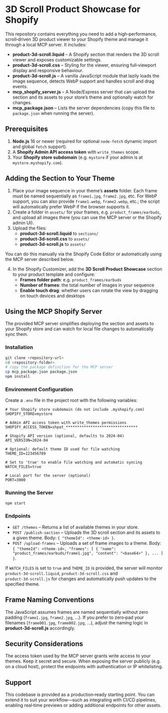 # 3D Scroll Product Showcase for Shopify

This repository contains everything you need to add a high‑performance, scroll‑driven 3D product viewer to your Shopify theme and manage it through a local MCP server.  It includes:

- **product‑3d‑scroll.liquid** – A Shopify section that renders the 3D scroll viewer and exposes customizable settings.
- **product‑3d‑scroll.css** – Styling for the viewer, ensuring full‑viewport display and responsive behaviour.
- **product‑3d‑scroll.js** – A vanilla JavaScript module that lazily loads the image sequence, detects WebP support and handles scroll and drag events.
- **mcp_shopify_server.js** – A Node/Express server that can upload the section and its assets to your store’s theme and optionally watch for changes.
- **mcp_package.json** – Lists the server dependencies (copy this file to `package.json` when running the server).

## Prerequisites

1. **Node.js** 16 or newer (required for optional `node-fetch` dynamic import and global `fetch` support).
2. A **Shopify Admin API access token** with `write_themes` scope.
3. Your **Shopify store subdomain** (e.g. `mystore` if your admin is at `mystore.myshopify.com`).

## Adding the Section to Your Theme

1. Place your image sequence in your theme’s **assets** folder.  Each frame must be named sequentially as `frame1.jpg`, `frame2.jpg`, etc.  For WebP support, you can also provide `frame1.webp`, `frame2.webp`, etc.; the script will automatically prefer WebP if the browser supports it.
2. Create a folder in `assets/` for your frames, e.g. `product_frames/earbuds`, and upload all images there (you can use the MCP server or the Shopify admin UI).
3. Upload the files:
   - **product‑3d‑scroll.liquid** to `sections/`
   - **product‑3d‑scroll.css** to `assets/`
   - **product‑3d‑scroll.js** to `assets/`

You can do this manually via the Shopify Code Editor or automatically using the MCP server described below.

4. In the Shopify Customizer, add the **3D Scroll Product Showcase** section to your product template and configure:
   - **Frames folder path**: e.g. `product_frames/earbuds`
   - **Number of frames**: the total number of images in your sequence
   - **Enable touch drag**: whether users can rotate the view by dragging on touch devices and desktops

## Using the MCP Shopify Server

The provided MCP server simplifies deploying the section and assets to your Shopify store and can watch for local file changes to automatically sync them.

### Installation

```bash
git clone <repository-url>
cd <repository-folder>
# copy the package definition for the MCP server
cp mcp_package.json package.json
npm install
```

### Environment Configuration

Create a `.env` file in the project root with the following variables:

```env
# Your Shopify store subdomain (do not include .myshopify.com)
SHOPIFY_STORE=mystore

# Admin API access token with write_themes permissions
SHOPIFY_ACCESS_TOKEN=shpat_********************************

# Shopify API version (optional, defaults to 2024-04)
API_VERSION=2024-04

# Optional: default theme ID used for file watching
THEME_ID=123456789

# Set to 'true' to enable file watching and automatic syncing
WATCH_FILES=true

# Local port for the server (optional)
PORT=3000
```

### Running the Server

```bash
npm start
```

### Endpoints

- `GET /themes` – Returns a list of available themes in your store.
- `POST /publish-section` – Uploads the 3D scroll section and its assets to a given theme.  Body: `{ "themeId": <theme-id> }`.
- `POST /upload-frames` – Uploads a set of frame images to a theme.  Body: `{ "themeId": <theme-id>, "frames": [ { "name": "product_frames/earbuds/frame1.jpg", "content": "<base64>" }, ... ] }`.

If `WATCH_FILES` is set to `true` and `THEME_ID` is provided, the server will monitor `product‑3d‑scroll.liquid`, `product‑3d‑scroll.css` and `product‑3d‑scroll.js` for changes and automatically push updates to the specified theme.

## Frame Naming Conventions

The JavaScript assumes frames are named sequentially without zero padding (`frame1.jpg`, `frame2.jpg`, …).  If you prefer to zero‑pad your filenames (`frame001.jpg`, `frame002.jpg`, …), adjust the naming logic in **product‑3d‑scroll.js** accordingly.

## Security Considerations

The access token used by the MCP server grants write access to your themes.  Keep it secret and secure.  When exposing the server publicly (e.g. on a cloud host), protect the endpoints with authentication or IP whitelisting.

## Support

This codebase is provided as a production‑ready starting point.  You can extend it to suit your workflow—such as integrating with CI/CD pipelines, enabling real‑time previews or adding additional endpoints for other assets.